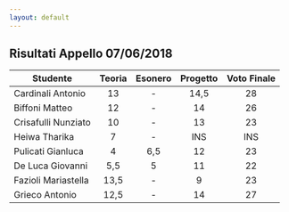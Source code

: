 ```yaml
---
layout: default
---
```


Risultati Appello 07/06/2018
----------------------------

| Studente            | Teoria | Esonero | Progetto | Voto Finale |
|---------------------|:-----:|:-------:|:--------:|:-----------:|
| Cardinali Antonio   | 13     | -       | 14,5     | 28          |
| Biffoni Matteo      | 12     | -       | 14       | 26          |
| Crisafulli Nunziato | 10     | -       | 13       | 23          |
| Heiwa Tharika       | 7      | -       | INS      | INS         |
| Pulicati Gianluca   | 4      | 6,5     | 12       | 23          |
| De Luca Giovanni    | 5,5    | 5       | 11       | 22          |
| Fazioli Mariastella | 13,5   | -       | 9        | 23          |
| Grieco Antonio      | 12,5   | -       | 14       | 27          |
 